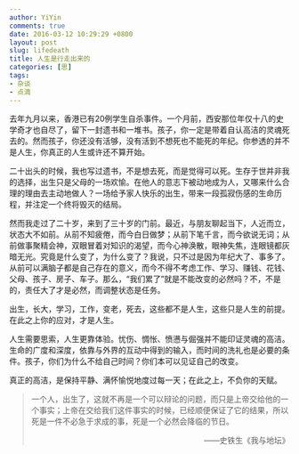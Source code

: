 ```yaml
---
author: YiYin
comments: true
date: 2016-03-12 10:29:29 +0800
layout: post
slug: lifedeath
title: 人生是行走出来的
categories: [思]
tags:
- 杂谈
- 点滴
---
```


去年九月以来，香港已有20例学生自杀事件。一个月前，西安那位年仅十八的史学奇才也自尽了，留下一封遗书和一堆书。孩子，你一定是带着自认高洁的灵魂死去的。然而孩子，你还没有活够，没有活到不想死也不能死的年纪。你参透的并不是人生，你真正的人生或许还不算开始。

二十出头的时候，我也写过遗书，不是想去死，而是觉得可以死。生存于世并非我的选择，出生只是父母的一场欢愉。在他人的意志下被动地成为人，又哪来什么合理的理由去主动地做人？一场给予家人快乐的出生，带来一段孤寂伤感的生命历程，并注定一个终将毁灭的结局。

然而我走过了二十岁，来到了三十岁的门前。最近，与朋友聊起当下，人近而立，状态大不如前。从前不知疲倦，而今白日做梦；从前下笔千言，而今欲说无词；从前做事聚精会神，双眼冒着对知识的渴望，而今心神涣散，眼神失焦，连眼镜都灰暗无光。究竟是什么变了，为什么变了？我说，只不过是因为年纪大了、事多了。从前可以满脑子都是自己存在的意义，而今不得不考虑工作、学习、赚钱、花钱、父母、孩子、房子、车子。那么，“我们累了”就是不能改变的必然吗？不，不是的，责任大了才是必然，而调整状态是任务。

出生，长大，学习，工作，变老，死去，这些都不是人生，这些只是人生的前提。在此之上你的应对，才是人生。

人生需要思索，人生更靠体验。忧伤、惆怅、愤懑与倔强并不能印证灵魂的高洁。生命的广度和深度，依靠与外界的互动中得到的输入，而时间的洗礼也是必要的条件。孩子，你们为什么不给自己时间？你们本可以见证自己的改变。

真正的高洁，是保持平静、满怀愉悦地度过每一天；在此之上，不负你的天赋。


<div class="quote"> <blockquote>
一个人，出生了，这就不再是一个可以辩论的问题，而只是上帝交给他的一个事实；上帝在交给我们这件事实的时候，已经顺便保证了它的结果，所以死是一件不必急于求成的事，死是一个必然会降临的节日。
<br/>
<p align="right">——史铁生《我与地坛》</p>
</blockquote>
</div>
